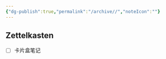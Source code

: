 ```yaml
---
{"dg-publish":true,"permalink":"/archive//","noteIcon":""}
---
```



## Zettelkasten

- [ ] 卡片盒笔记




